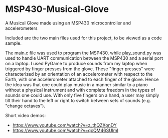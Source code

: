 # MSP430-Musical-Glove
A Musical Glove made using an MSP430 microcontroller and accelerometers

Included are the two main files used for this project, to be viewed as a code sample.

The main.c file was used to program the MSP430, while play_sound.py was used to handle UART communication between the MSP430 and a serial port on a laptop. I used PyGame to produce sounds from my laptop when triggered by finger presses from the glove. These "finger presses" were characterized by an orientation of an accelerometer with respect to the Earth, with one accelerometer attached to each finger of the glove. Hence the idea was that one could play music in a manner similar to a piano without a physical instrument and with complete freedom in the types of sounds one could use. With only five fingers on a hand, a user may simply tilt their hand to the left or right to switch between sets of sounds (e.g. "change octaves").

Short video demos: 
- https://www.youtube.com/watch?v=z_thQZXonDY
- https://www.youtube.com/watch?v=qcQM46SUlmI
